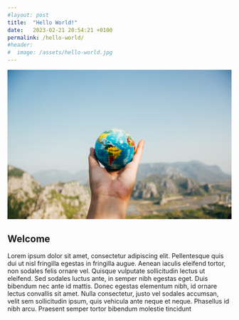 ```yaml
---
#layout: post
title:  "Hello World!"
date:   2023-02-21 20:54:21 +0100
permalink: /hello-world/
#header:
#  image: /assets/hello-world.jpg
---
```

![](/assets/hello-world.jpg)


## Welcome
Lorem ipsum dolor sit amet, consectetur adipiscing elit. Pellentesque quis dui ut nisl fringilla egestas in fringilla augue. Aenean iaculis eleifend tortor, non sodales felis ornare vel. Quisque vulputate sollicitudin lectus ut eleifend. Sed sodales luctus ante, in semper nibh egestas eget. Duis bibendum nec ante id mattis. Donec egestas elementum nibh, id ornare lectus convallis sit amet. Nulla consectetur, justo vel sodales accumsan, velit sem sollicitudin ipsum, quis vehicula ante neque et neque. Phasellus id nibh arcu. Praesent semper tortor bibendum molestie tincidunt